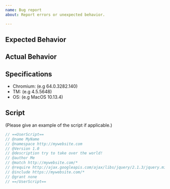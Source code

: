 ```yaml
---
name: Bug report
about: Report errors or unexpected behavior.

---
```




## Expected Behavior


## Actual Behavior


## Specifications

- Chromium: (e.g 64.0.3282.140)
- TM: (e.g 4.5.5648)
- OS: (e.g MacOS 10.13.4)

## Script

(Please give an example of the script if applicable.)

```js
// ==UserScript==
// @name MyName
// @namespace http://mywebsite.com
// @Version 1.0
// @description try to take over the world!
// @author Me
// @match http://mywebsite.com/*
// @require http://ajax.googleapis.com/ajax/libs/jquery/2.1.3/jquery.min.js
// @include https://mywebsite.com/*
// @grant none
// ==/UserScript==
```
